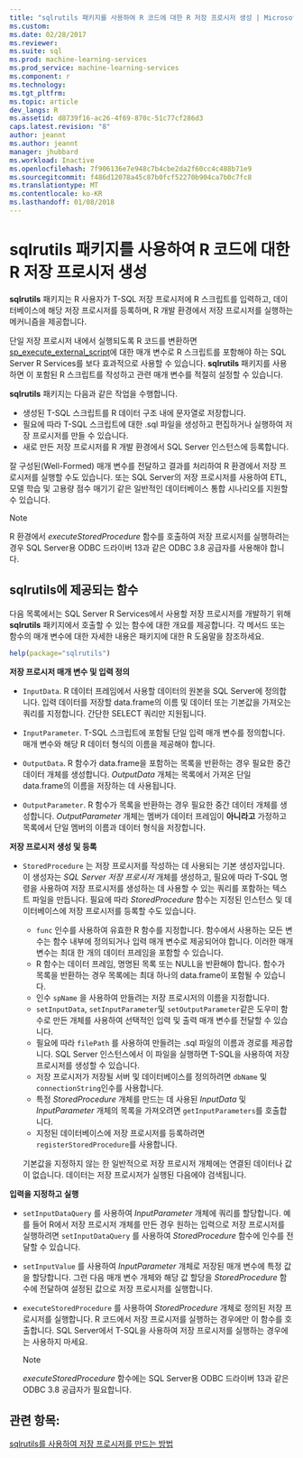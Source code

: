 ```yaml
---
title: "sqlrutils 패키지를 사용하여 R 코드에 대한 R 저장 프로시저 생성 | Microsoft 문서"
ms.custom: 
ms.date: 02/28/2017
ms.reviewer: 
ms.suite: sql
ms.prod: machine-learning-services
ms.prod_service: machine-learning-services
ms.component: r
ms.technology: 
ms.tgt_pltfrm: 
ms.topic: article
dev_langs: R
ms.assetid: d8739f16-ac26-4f69-870c-51c77cf286d3
caps.latest.revision: "8"
author: jeannt
ms.author: jeannt
manager: jhubbard
ms.workload: Inactive
ms.openlocfilehash: 7f906136e7e948c7b4cbe2da2f60cc4c488b71e9
ms.sourcegitcommit: f486d12078a45c87b0fcf52270b904ca7b0c7fc8
ms.translationtype: MT
ms.contentlocale: ko-KR
ms.lasthandoff: 01/08/2018
---
```

# <a name="generating-an-r-stored-procedure-for-r-code-using-the-sqlrutils-package"></a>sqlrutils 패키지를 사용하여 R 코드에 대한 R 저장 프로시저 생성
**sqlrutils** 패키지는 R 사용자가 T-SQL 저장 프로시저에 R 스크립트를 입력하고, 데이터베이스에 해당 저장 프로시저를 등록하며, R 개발 환경에서 저장 프로시저를 실행하는 메커니즘을 제공합니다. 

단일 저장 프로시저 내에서 실행되도록 R 코드를 변환하면 [sp_execute_external_script](../../relational-databases/system-stored-procedures/sp-execute-external-script-transact-sql.md)에 대한 매개 변수로 R 스크립트를 포함해야 하는 SQL Server R Services를 보다 효과적으로 사용할 수 있습니다. **sqlrutils** 패키지를 사용하면 이 포함된 R 스크립트를 작성하고 관련 매개 변수를 적절히 설정할 수 있습니다.

**sqlrutils** 패키지는 다음과 같은 작업을 수행합니다.

- 생성된 T-SQL 스크립트를 R 데이터 구조 내에 문자열로 저장합니다.
- 필요에 따라 T-SQL 스크립트에 대한 .sql 파일을 생성하고 편집하거나 실행하여 저장 프로시저를 만들 수 있습니다.
- 새로 만든 저장 프로시저를 R 개발 환경에서 SQL Server 인스턴스에 등록합니다.

잘 구성된(Well-Formed) 매개 변수를 전달하고 결과를 처리하여 R 환경에서 저장 프로시저를 실행할 수도 있습니다. 또는 SQL Server의 저장 프로시저를 사용하여 ETL, 모델 학습 및 고용량 점수 매기기 같은 일반적인 데이터베이스 통합 시나리오를 지원할 수 있습니다.

  > [!NOTE]
  > R 환경에서 *executeStoredProcedure* 함수를 호출하여 저장 프로시저를 실행하려는 경우 SQL Server용 ODBC 드라이버 13과 같은 ODBC 3.8 공급자를 사용해야 합니다.  
  
## <a name="functions-provided-in-sqlrutils"></a>sqlrutils에 제공되는 함수

다음 목록에서는 SQL Server R Services에서 사용할 저장 프로시저를 개발하기 위해 **sqlrutils** 패키지에서 호출할 수 있는 함수에 대한 개요를 제공합니다. 각 메서드 또는 함수의 매개 변수에 대한 자세한 내용은 패키지에 대한 R 도움말을 참조하세요.

```R
help(package="sqlrutils") 
```

**저장 프로시저 매개 변수 및 입력 정의**

- `InputData`. R 데이터 프레임에서 사용할 데이터의 원본을 SQL Server에 정의합니다. 입력 데이터를 저장할 data.frame의 이름 및 데이터 또는 기본값을 가져오는 쿼리를 지정합니다. 간단한 SELECT 쿼리만 지원됩니다.

- `InputParameter`. T-SQL 스크립트에 포함될 단일 입력 매개 변수를 정의합니다. 매개 변수와 해당 R 데이터 형식의 이름을 제공해야 합니다.

- `OutputData`. R 함수가 data.frame을 포함하는 목록을 반환하는 경우 필요한 중간 데이터 개체를 생성합니다. 
   *OutputData* 개체는 목록에서 가져온 단일 data.frame의 이름을 저장하는 데 사용됩니다. 

- `OutputParameter`. R 함수가 목록을 반환하는 경우 필요한 중간 데이터 개체를 생성합니다. *OutputParameter* 개체는 멤버가 데이터 프레임이 **아니라고** 가정하고 목록에서 단일 멤버의 이름과 데이터 형식을 저장합니다. 


**저장 프로시저 생성 및 등록**


- `StoredProcedure` 는 저장 프로시저를 작성하는 데 사용되는 기본 생성자입니다.  이 생성자는 *SQL Server 저장 프로시저* 개체를 생성하고, 필요에 따라 T-SQL 명령을 사용하여 저장 프로시저를 생성하는 데 사용할 수 있는 쿼리를 포함하는 텍스트 파일을 만듭니다. 필요에 따라 *StoredProcedure* 함수는 지정된 인스턴스 및 데이터베이스에 저장 프로시저를 등록할 수도 있습니다.

   + `func` 인수를 사용하여 유효한 R 함수를 지정합니다. 함수에서 사용하는 모든 변수는 함수 내부에 정의되거나 입력 매개 변수로 제공되어야 합니다. 이러한 매개 변수는 최대 한 개의 데이터 프레임을 포함할 수 있습니다.
   + R 함수는 데이터 프레임, 명명된 목록 또는 NULL을 반환해야 합니다. 함수가 목록을 반환하는 경우 목록에는 최대 하나의 data.frame이 포함될 수 있습니다.
   + 인수 `spName` 을 사용하여 만들려는 저장 프로시저의 이름을 지정합니다.
   + `setInputData`, `setInputParameter`및 `setOutputParameter`같은 도우미 함수로 만든 개체를 사용하여 선택적인 입력 및 출력 매개 변수를 전달할 수 있습니다.
   +  필요에 따라 `filePath` 를 사용하여 만들려는 .sql 파일의 이름과 경로를 제공합니다. SQL Server 인스턴스에서 이 파일을 실행하면 T-SQL을 사용하여 저장 프로시저를 생성할 수 있습니다.
   + 저장 프로시저가 저장될 서버 및 데이터베이스를 정의하려면 `dbName` 및  `connectionString`인수를 사용합니다.
   + 특정 *StoredProcedure* 개체를 만드는 데 사용된 *InputData* 및 *InputParameter* 개체의 목록을 가져오려면 `getInputParameters`를 호출합니다. 
   + 지정된 데이터베이스에 저장 프로시저를 등록하려면 `registerStoredProcedure`를 사용합니다.

   기본값을 지정하지 않는 한 일반적으로 저장 프로시저 개체에는 연결된 데이터나 값이 없습니다. 데이터는 저장 프로시저가 실행된 다음에야 검색됩니다. 


**입력을 지정하고 실행**

- `setInputDataQuery` 를 사용하여 *InputParameter* 개체에 쿼리를 할당합니다. 예를 들어 R에서 저장 프로시저 개체를 만든 경우 원하는 입력으로 저장 프로시저를 실행하려면 `setInputDataQuery` 를 사용하여 *StoredProcedure* 함수에 인수를 전달할 수 있습니다.

- `setInputValue` 를 사용하여 *InputParameter* 개체로 저장된 매개 변수에 특정 값을 할당합니다. 그런 다음 매개 변수 개체와 해당 값 할당을 *StoredProcedure* 함수에 전달하여 설정된 값으로 저장 프로시저를 실행합니다.

- `executeStoredProcedure` 를 사용하여 *StoredProcedure* 개체로 정의된 저장 프로시저를 실행합니다. R 코드에서 저장 프로시저를 실행하는 경우에만 이 함수를 호출합니다. SQL Server에서 T-SQL을 사용하여 저장 프로시저를 실행하는 경우에는 사용하지 마세요.

  > [!NOTE]
  > *executeStoredProcedure* 함수에는 SQL Server용 ODBC 드라이버 13과 같은 ODBC 3.8 공급자가 필요합니다.  
  
  



## <a name="see-also"></a>관련 항목:
[sqlrutils를 사용하여 저장 프로시저를 만드는 방법](../../advanced-analytics/r-services/how-to-create-a-stored-procedure-using-sqlrutils.md)

